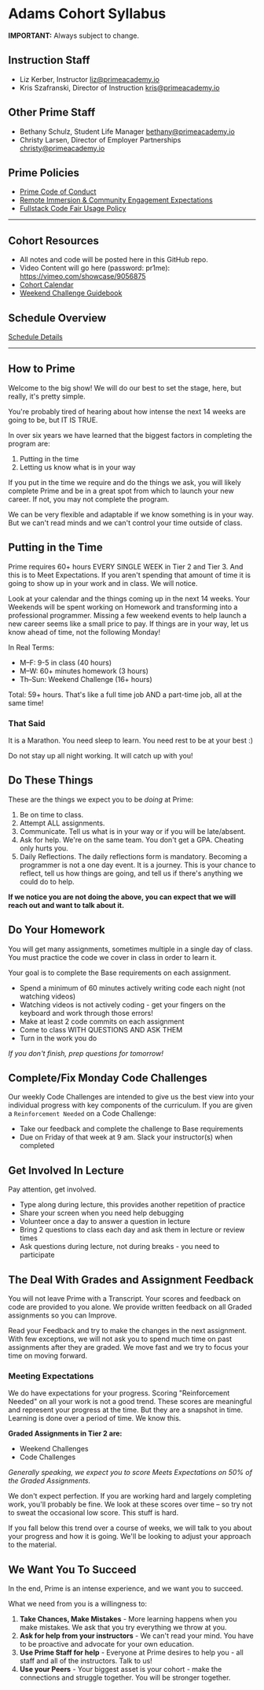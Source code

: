 # Adams Cohort Syllabus

**IMPORTANT:** Always subject to change.

## Instruction Staff

- Liz Kerber, Instructor <liz@primeacademy.io>
- Kris Szafranski, Director of Instruction <kris@primeacademy.io>

## Other Prime Staff

- Bethany Schulz, Student Life Manager <bethany@primeacademy.io>
- Christy Larsen, Director of Employer Partnerships <christy@primeacademy.io>

## Prime Policies
- [Prime Code of Conduct](https://docs.google.com/document/d/1Pl1bCJ1H5RBMO3QagkeI4nsnOhkefTzdd794w0Dzo_U/edit)
- [Remote Immersion & Community Engagement Expectations](https://docs.google.com/document/d/1gZWgufwITU2Mq-euI9vs9p6xqppofvnEOPA5BOtsbMk/edit)
- [Fullstack Code Fair Usage Policy](https://docs.google.com/document/d/1MMguxmEP_qnh_YmzwwcfhKSrdVI6LUQImcBLYpMVnAs/edit)

---

## Cohort Resources
- All notes and code will be posted here in this GitHub repo. 
- Video Content will go here (password: pr1me): https://vimeo.com/showcase/9056875
- [Cohort Calendar](https://calendar.google.com/calendar/u/0?cid=Y19wZGczOHEzcWI3ZjgyNm9ka21pNmJsM2FzZ0Bncm91cC5jYWxlbmRhci5nb29nbGUuY29t)
- [Weekend Challenge Guidebook](./weekend-guidebook.md)

## Schedule Overview

[Schedule Details](./syllabus-schedule.md)


---

## How to Prime

Welcome to the big show! We will do our best to set the stage, here, but really, it's pretty simple.

You're probably tired of hearing about how intense the next 14 weeks are going to be, but IT IS TRUE.

In over six years we have learned that the biggest factors in completing the program are:

1) Putting in the time
2) Letting us know what is in your way


If you put in the time we require and do the things we ask, you will likely complete Prime and be in a great spot from which to launch your new career. If not, you may not complete the program. 

We can be very flexible and adaptable if we know something is in your way. But we can't read minds and we can't control your time outside of class.


## Putting in the Time

Prime requires 60+ hours EVERY SINGLE WEEK in Tier 2 and Tier 3. And this is to Meet Expectations. If you aren't spending that amount of time it is going to show up in your work and in class. We will notice.

Look at your calendar and the things coming up in the next 14 weeks. Your Weekends will be spent working on Homework and transforming into a professional programmer. Missing a few weekend events to help launch a new career seems like a small price to pay. If things are in your way, let us know ahead of time, not the following Monday!

In Real Terms:

- M–F: 9-5 in class (40 hours)
- M–W: 60+ minutes homework (3 hours)
- Th–Sun: Weekend Challenge (16+ hours)

Total: 59+ hours. That's like a full time job AND a part-time job, all at the same time!

### That Said

It is a Marathon. You need sleep to learn. You need rest to be at your best :)

Do not stay up all night working. It will catch up with you!


## Do These Things

These are the things we expect you to be _doing_ at Prime:

1. Be on time to class.
2. Attempt ALL assignments.
3. Communicate. Tell us what is in your way or if you will be late/absent.
4. Ask for help. We're on the same team. You don't get a GPA. Cheating only hurts you.
5. Daily Reflections. The daily reflections form is mandatory. Becoming a programmer is not a one day event. It is a journey. This is your chance to reflect, tell us how things are going, and tell us if there's anything we could do to help.

**If we notice you are not doing the above, you can expect that we will reach out and want to talk about it.**


## Do Your Homework
You will get many assignments, sometimes multiple in a single day of class. You must practice the code we cover in class in order to learn it. 

Your goal is to complete the Base requirements on each assignment. 

- Spend a minimum of 60 minutes actively writing code each night (not watching videos)
- Watching videos is not actively coding - get your fingers on the keyboard and work through those errors!
- Make at least 2 code commits on each assignment
- Come to class WITH QUESTIONS AND ASK THEM
- Turn in the work you do 

_If you don't finish, prep questions for tomorrow!_


## Complete/Fix Monday Code Challenges
Our weekly Code Challenges are intended to give us the best view into your individual progress with key components of the curriculum. If you are given a `Reinforcement Needed` on a Code Challenge:

- Take our feedback and complete the challenge to Base requirements
- Due on Friday of that week at 9 am. Slack your instructor(s) when completed


## Get Involved In Lecture
Pay attention, get involved.

- Type along during lecture, this provides another repetition of practice
- Share your screen when you need help debugging
- Volunteer once a day to answer a question in lecture
- Bring 2 questions to class each day and ask them in lecture or review times
- Ask questions during lecture, not during breaks - you need to participate


## The Deal With Grades and Assignment Feedback
You will not leave Prime with a Transcript. Your scores and feedback on code are provided to you alone. We provide written feedback on all Graded assignments so you can Improve.

Read your Feedback and try to make the changes in the next assignment. With few exceptions, we will not ask you to spend much time on past assignments after they are graded. We move fast and we try to focus your time on moving forward.

### Meeting Expectations
We do have expectations for your progress. Scoring "Reinforcement Needed" on all your work is not a good trend. These scores are meaningful and represent your progress at the time. But they are a snapshot in time. Learning is done over a period of time. We know this.

**Graded Assignments in Tier 2 are:**

- Weekend Challenges
- Code Challenges

_Generally speaking, we expect you to score Meets Expectations on 50% of the Graded Assignments._

We don't expect perfection. If you are working hard and largely completing work, you'll probably be fine. We look at these scores over time – so try not to sweat the occasional low score. This stuff is hard.

If you fall below this trend over a course of weeks, we will talk to you about your progress and how it is going. We'll be looking to adjust your approach to the material.


## We Want You To Succeed
In the end, Prime is an intense experience, and we want you to succeed. 

What we need from you is a willingness to:

1. **Take Chances, Make Mistakes** - More learning happens when you make mistakes. We ask that you try everything we throw at you.
2. **Ask for help from your instructors** - We can't read your mind. You have to be proactive and advocate for your own education.
3. **Use Prime Staff for help** - Everyone at Prime desires to help you - all staff and all of the instructors. Talk to us!
4. **Use your Peers** - Your biggest asset is your cohort - make the connections and struggle together. You will be stronger together.
